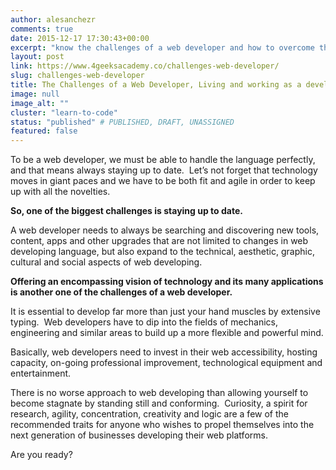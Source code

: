 ```yaml
---
author: alesanchezr
comments: true
date: 2015-12-17 17:30:43+00:00
excerpt: "know the challenges of a web developer and how to overcome them"
layout: post
link: https://www.4geeksacademy.co/challenges-web-developer/
slug: challenges-web-developer
title: The Challenges of a Web Developer, Living and working as a developer
image: null
image_alt: ""
cluster: "learn-to-code"
status: "published" # PUBLISHED, DRAFT, UNASSIGNED
featured: false
---
```


To be a web developer, we must be able to handle the language perfectly, and that means always staying up to date.  Let’s not forget that technology moves in giant paces and we have to be both fit and agile in order to keep up with all the novelties.

**So, one of the biggest challenges is staying up to date.**

A web developer needs to always be searching and discovering new tools, content, apps and other upgrades that are not limited to changes in web developing language, but also expand to the technical, aesthetic, graphic, cultural and social aspects of web developing.

**Offering an encompassing vision of technology and its many applications is another one of the challenges of a web developer.**

It is essential to develop far more than just your hand muscles by extensive typing.  Web developers have to dip into the fields of mechanics, engineering and similar areas to build up a more flexible and powerful mind.

Basically, web developers need to invest in their web accessibility, hosting capacity, on-going professional improvement, technological equipment and entertainment.

There is no worse approach to web developing than allowing yourself to become stagnate by standing still and conforming.  Curiosity, a spirit for research, agility, concentration, creativity and logic are a few of the recommended traits for anyone who wishes to propel themselves into the next generation of businesses developing their web platforms.

Are you ready?
